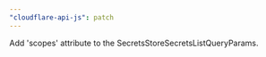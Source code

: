 ```yaml
---
"cloudflare-api-js": patch
---
```


Add 'scopes' attribute to the SecretsStoreSecretsListQueryParams.